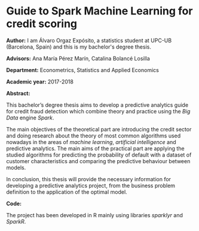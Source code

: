 # Guide to Spark Machine Learning for credit scoring

**Author:** I am Álvaro Orgaz Expósito, a statistics student at UPC-UB (Barcelona, Spain) and this is my bachelor's degree thesis.

**Advisors:** Ana María Pérez Marín, Catalina Bolancé Losilla

**Department:** Econometrics, Statistics and Applied Economics

**Academic year:** 2017-2018

**Abstract:** 

This bachelor’s degree thesis aims to develop a predictive analytics guide for credit fraud detection which combine theory and practice using the *Big Data* engine *Spark*.

The main objectives of the theoretical part are introducing the credit sector and doing research about the theory of most common algorithms used nowadays in the areas of *machine learning*, *artificial intelligence* and predictive analytics. The main aims of the practical part are applying the studied algorithms for predicting the probability of default with a dataset of customer characteristics and comparing the predictive behaviour between models.

In conclusion, this thesis will provide the necessary information for developing a predictive analytics project, from the business problem definition to the application of the optimal model.

**Code:**

The project has been developed in R mainly using libraries *sparklyr* and *SparkR*.
